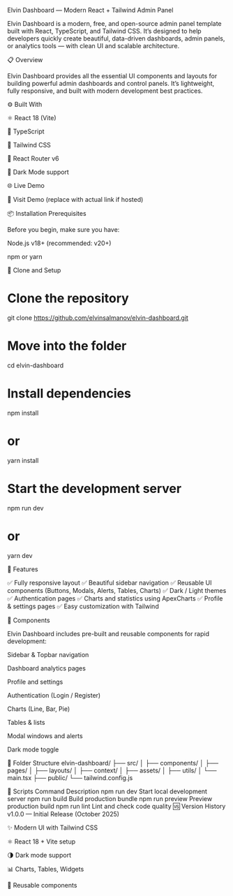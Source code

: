 Elvin Dashboard — Modern React + Tailwind Admin Panel

Elvin Dashboard is a modern, free, and open-source admin panel template built with React, TypeScript, and Tailwind CSS.
It’s designed to help developers quickly create beautiful, data-driven dashboards, admin panels, or analytics tools — with clean UI and scalable architecture.

📋 Overview

Elvin Dashboard provides all the essential UI components and layouts for building powerful admin dashboards and control panels.
It’s lightweight, fully responsive, and built with modern development best practices.

⚙️ Built With

⚛️ React 18 (Vite)

🧠 TypeScript

🎨 Tailwind CSS

🔄 React Router v6

🌙 Dark Mode support

🌐 Live Demo

🔗 Visit Demo
 (replace with actual link if hosted)

📦 Installation
Prerequisites

Before you begin, make sure you have:

Node.js v18+ (recommended: v20+)

npm or yarn

🧰 Clone and Setup
# Clone the repository
git clone https://github.com/elvinsalmanov/elvin-dashboard.git

# Move into the folder
cd elvin-dashboard

# Install dependencies
npm install
# or
yarn install

# Start the development server
npm run dev
# or
yarn dev

🧩 Features

✅ Fully responsive layout
✅ Beautiful sidebar navigation
✅ Reusable UI components (Buttons, Modals, Alerts, Tables, Charts)
✅ Dark / Light themes
✅ Authentication pages
✅ Charts and statistics using ApexCharts
✅ Profile & settings pages
✅ Easy customization with Tailwind

🧠 Components

Elvin Dashboard includes pre-built and reusable components for rapid development:

Sidebar & Topbar navigation

Dashboard analytics pages

Profile and settings

Authentication (Login / Register)

Charts (Line, Bar, Pie)

Tables & lists

Modal windows and alerts

Dark mode toggle

🧾 Folder Structure
elvin-dashboard/
├── src/
│   ├── components/
│   ├── pages/
│   ├── layouts/
│   ├── context/
│   ├── assets/
│   ├── utils/
│   └── main.tsx
├── public/
└── tailwind.config.js

🧰 Scripts
Command	Description
npm run dev	Start local development server
npm run build	Build production bundle
npm run preview	Preview production build
npm run lint	Lint and check code quality
🆚 Version History
v1.0.0 — Initial Release (October 2025)

✨ Modern UI with Tailwind CSS

⚛️ React 18 + Vite setup

🌗 Dark mode support

📊 Charts, Tables, Widgets

🧩 Reusable components
